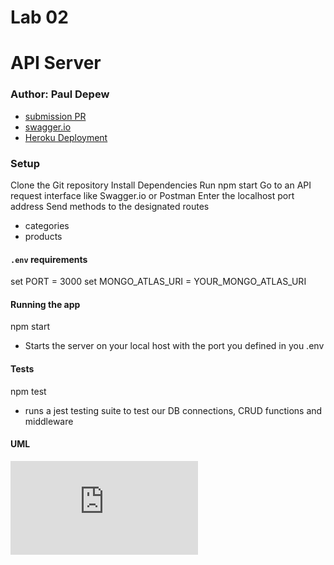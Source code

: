 # Lab 02

# API Server

### Author: Paul Depew

- [submission PR](https://github.com/PaulDepew/api-server)
- [swagger.io](https://app.swaggerhub.com/apis/PaulDepew/Live-Server_test/0.1)
- [Heroku Deployment](https://lab10-api-server-test.herokuapp.com/)

### Setup

Clone the Git repository
Install Dependencies
Run npm start
Go to an API request interface like Swagger.io or Postman
Enter the localhost port address
Send methods to the designated routes
  - categories
  - products

#### `.env` requirements

set PORT = 3000
set MONGO_ATLAS_URI = YOUR_MONGO_ATLAS_URI

#### Running the app

npm start
  - Starts the server on your local host with the port you defined in you .env


#### Tests

npm test 
  - runs a jest testing suite to test our DB connections, CRUD functions and middleware


#### UML

![UML Diagram](https://atlas.mindmup.com/courtofavalon/a_request_is_sent_to_our_server/index.html)
